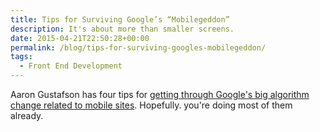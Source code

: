 ```yaml
---
title: Tips for Surviving Google’s “Mobilegeddon”
description: It's about more than smaller screens.
date: 2015-04-21T22:50:28+00:00
permalink: /blog/tips-for-surviving-googles-mobilegeddon/
tags:
  - Front End Development
---
```


Aaron Gustafson has four tips for [getting through Google's big algorithm change related to mobile sites](http://www.aaron-gustafson.com/notebook/tips-for-surviving-googles-mobilegeddon/). Hopefully. you're doing most of them already.
